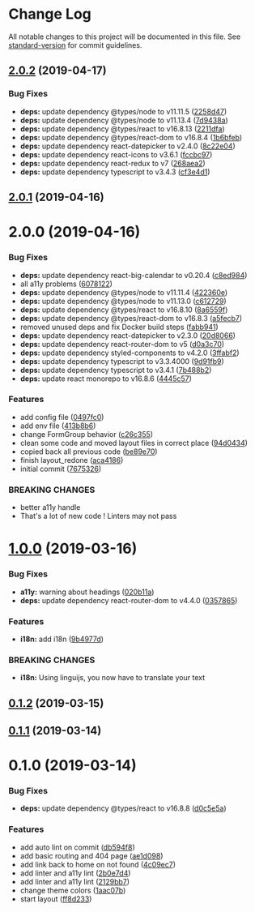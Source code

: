 # Change Log

All notable changes to this project will be documented in this file. See [standard-version](https://github.com/conventional-changelog/standard-version) for commit guidelines.

## [2.0.2](https://github.com/dbenfouzari/money-frontend/compare/v2.0.0...v2.0.2) (2019-04-17)


### Bug Fixes

* **deps:** update dependency @types/node to v11.11.5 ([2258d47](https://github.com/dbenfouzari/money-frontend/commit/2258d47))
* **deps:** update dependency @types/node to v11.13.4 ([7d9438a](https://github.com/dbenfouzari/money-frontend/commit/7d9438a))
* **deps:** update dependency @types/react to v16.8.13 ([2211dfa](https://github.com/dbenfouzari/money-frontend/commit/2211dfa))
* **deps:** update dependency @types/react-dom to v16.8.4 ([1b6bfeb](https://github.com/dbenfouzari/money-frontend/commit/1b6bfeb))
* **deps:** update dependency react-datepicker to v2.4.0 ([8c22e04](https://github.com/dbenfouzari/money-frontend/commit/8c22e04))
* **deps:** update dependency react-icons to v3.6.1 ([fccbc97](https://github.com/dbenfouzari/money-frontend/commit/fccbc97))
* **deps:** update dependency react-redux to v7 ([268aea2](https://github.com/dbenfouzari/money-frontend/commit/268aea2))
* **deps:** update dependency typescript to v3.4.3 ([cf3e4d1](https://github.com/dbenfouzari/money-frontend/commit/cf3e4d1))



## [2.0.1](https://github.com/dbenfouzari/money-frontend/compare/v2.0.0...v2.0.1) (2019-04-16)



# 2.0.0 (2019-04-16)


### Bug Fixes

* **deps:** update dependency react-big-calendar to v0.20.4 ([c8ed984](https://github.com/dbenfouzari/money-frontend/commit/c8ed984))
* all a11y problems ([6078122](https://github.com/dbenfouzari/money-frontend/commit/6078122))
* **deps:** update dependency @types/node to v11.11.4 ([422360e](https://github.com/dbenfouzari/money-frontend/commit/422360e))
* **deps:** update dependency @types/node to v11.13.0 ([c612729](https://github.com/dbenfouzari/money-frontend/commit/c612729))
* **deps:** update dependency @types/react to v16.8.10 ([8a6559f](https://github.com/dbenfouzari/money-frontend/commit/8a6559f))
* **deps:** update dependency @types/react-dom to v16.8.3 ([a5fecb7](https://github.com/dbenfouzari/money-frontend/commit/a5fecb7))
* removed unused deps and fix Docker build steps ([fabb941](https://github.com/dbenfouzari/money-frontend/commit/fabb941))
* **deps:** update dependency react-datepicker to v2.3.0 ([20d8066](https://github.com/dbenfouzari/money-frontend/commit/20d8066))
* **deps:** update dependency react-router-dom to v5 ([d0a3c70](https://github.com/dbenfouzari/money-frontend/commit/d0a3c70))
* **deps:** update dependency styled-components to v4.2.0 ([3ffabf2](https://github.com/dbenfouzari/money-frontend/commit/3ffabf2))
* **deps:** update dependency typescript to v3.3.4000 ([9d91fb9](https://github.com/dbenfouzari/money-frontend/commit/9d91fb9))
* **deps:** update dependency typescript to v3.4.1 ([7b488b2](https://github.com/dbenfouzari/money-frontend/commit/7b488b2))
* **deps:** update react monorepo to v16.8.6 ([4445c57](https://github.com/dbenfouzari/money-frontend/commit/4445c57))


### Features

* add config file ([0497fc0](https://github.com/dbenfouzari/money-frontend/commit/0497fc0))
* add env file ([413b8b6](https://github.com/dbenfouzari/money-frontend/commit/413b8b6))
* change FormGroup behavior ([c26c355](https://github.com/dbenfouzari/money-frontend/commit/c26c355))
* clean some code and moved layout files in correct place ([94d0434](https://github.com/dbenfouzari/money-frontend/commit/94d0434))
* copied back all previous code ([be89e70](https://github.com/dbenfouzari/money-frontend/commit/be89e70))
* finish layout_redone ([aca4186](https://github.com/dbenfouzari/money-frontend/commit/aca4186))
* initial commit ([7675326](https://github.com/dbenfouzari/money-frontend/commit/7675326))


### BREAKING CHANGES

* better a11y handle
* That's a lot of new code ! Linters may not pass



# [1.0.0](https://github.com/dbenfouzari/react-typescript/compare/v0.1.2...v1.0.0) (2019-03-16)


### Bug Fixes

* **a11y:** warning about headings ([020b11a](https://github.com/dbenfouzari/react-typescript/commit/020b11a))
* **deps:** update dependency react-router-dom to v4.4.0 ([0357865](https://github.com/dbenfouzari/react-typescript/commit/0357865))


### Features

* **i18n:** add i18n ([9b4977d](https://github.com/dbenfouzari/react-typescript/commit/9b4977d))


### BREAKING CHANGES

* **i18n:** Using linguijs, you now have to translate your text



## [0.1.2](https://github.com/dbenfouzari/react-typescript/compare/v0.1.1...v0.1.2) (2019-03-15)



## [0.1.1](https://github.com/dbenfouzari/react-typescript/compare/v0.1.0...v0.1.1) (2019-03-14)



# 0.1.0 (2019-03-14)


### Bug Fixes

* **deps:** update dependency @types/react to v16.8.8 ([d0c5e5a](https://github.com/dbenfouzari/react-typescript/commit/d0c5e5a))


### Features

* add auto lint on commit ([db594f8](https://github.com/dbenfouzari/react-typescript/commit/db594f8))
* add basic routing and 404 page ([ae1d098](https://github.com/dbenfouzari/react-typescript/commit/ae1d098))
* add link back to home on not found ([4c09ec7](https://github.com/dbenfouzari/react-typescript/commit/4c09ec7))
* add linter and a11y lint ([2b0e7d4](https://github.com/dbenfouzari/react-typescript/commit/2b0e7d4))
* add linter and a11y lint ([2129bb7](https://github.com/dbenfouzari/react-typescript/commit/2129bb7))
* change theme colors ([1aac07b](https://github.com/dbenfouzari/react-typescript/commit/1aac07b))
* start layout ([ff8d233](https://github.com/dbenfouzari/react-typescript/commit/ff8d233))
